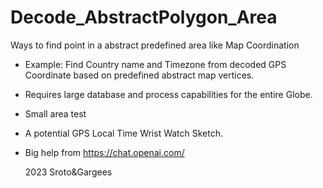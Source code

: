 # Decode_AbstractPolygon_Area
Ways to find point in a abstract predefined area like Map Coordination

- Example: Find Country name and Timezone from decoded GPS Coordinate based on predefined abstract map vertices.
- Requires large database and process capabilities for the entire Globe.
- Small area test
- A potential GPS Local Time Wrist Watch Sketch.

- Big help from 
https://chat.openai.com/



  2023 Sroto&Gargees
